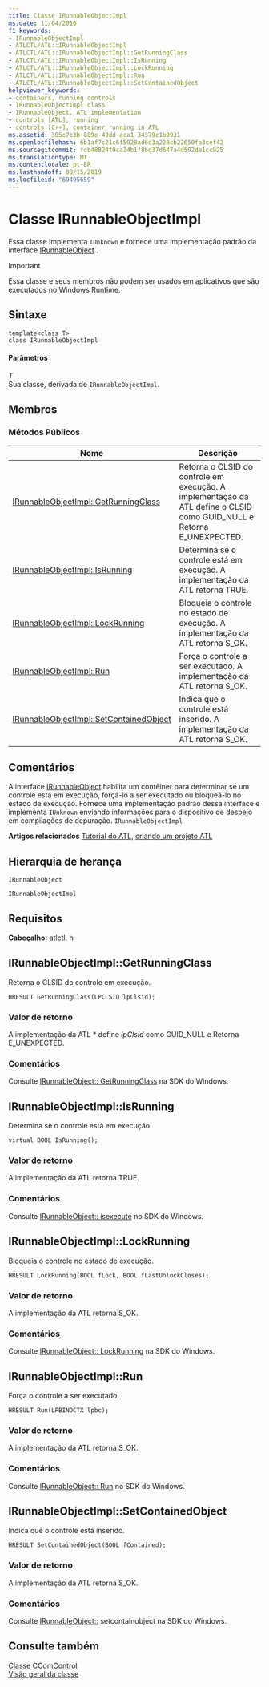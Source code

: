 ```yaml
---
title: Classe IRunnableObjectImpl
ms.date: 11/04/2016
f1_keywords:
- IRunnableObjectImpl
- ATLCTL/ATL::IRunnableObjectImpl
- ATLCTL/ATL::IRunnableObjectImpl::GetRunningClass
- ATLCTL/ATL::IRunnableObjectImpl::IsRunning
- ATLCTL/ATL::IRunnableObjectImpl::LockRunning
- ATLCTL/ATL::IRunnableObjectImpl::Run
- ATLCTL/ATL::IRunnableObjectImpl::SetContainedObject
helpviewer_keywords:
- containers, running controls
- IRunnableObjectImpl class
- IRunnableObject, ATL implementation
- controls [ATL], running
- controls [C++], container running in ATL
ms.assetid: 305c7c3b-889e-49dd-aca1-34379c1b9931
ms.openlocfilehash: 6b1af7c21c6f5028ad6d3a228cb22650fa3cef42
ms.sourcegitcommit: fcb48824f9ca24b1f8bd37d647a4d592de1cc925
ms.translationtype: MT
ms.contentlocale: pt-BR
ms.lasthandoff: 08/15/2019
ms.locfileid: "69495659"
---
```

# <a name="irunnableobjectimpl-class"></a>Classe IRunnableObjectImpl

Essa classe implementa `IUnknown` e fornece uma implementação padrão da interface [IRunnableObject](/windows/win32/api/objidl/nn-objidl-irunnableobject) .

> [!IMPORTANT]
>  Essa classe e seus membros não podem ser usados em aplicativos que são executados no Windows Runtime.

## <a name="syntax"></a>Sintaxe

```
template<class T>
class IRunnableObjectImpl
```

#### <a name="parameters"></a>Parâmetros

*T*<br/>
Sua classe, derivada de `IRunnableObjectImpl`.

## <a name="members"></a>Membros

### <a name="public-methods"></a>Métodos Públicos

|Nome|Descrição|
|----------|-----------------|
|[IRunnableObjectImpl::GetRunningClass](#getrunningclass)|Retorna o CLSID do controle em execução. A implementação da ATL define o CLSID como GUID_NULL e Retorna E_UNEXPECTED.|
|[IRunnableObjectImpl::IsRunning](#isrunning)|Determina se o controle está em execução. A implementação da ATL retorna TRUE.|
|[IRunnableObjectImpl::LockRunning](#lockrunning)|Bloqueia o controle no estado de execução. A implementação da ATL retorna S_OK.|
|[IRunnableObjectImpl::Run](#run)|Força o controle a ser executado. A implementação da ATL retorna S_OK.|
|[IRunnableObjectImpl::SetContainedObject](#setcontainedobject)|Indica que o controle está inserido. A implementação da ATL retorna S_OK.|

## <a name="remarks"></a>Comentários

A interface [IRunnableObject](/windows/win32/api/objidl/nn-objidl-irunnableobject) habilita um contêiner para determinar se um controle está em execução, forçá-lo a ser executado ou bloqueá-lo no estado de execução. Fornece uma implementação padrão dessa interface e implementa `IUnknown` enviando informações para o dispositivo de despejo em compilações de depuração. `IRunnableObjectImpl`

**Artigos relacionados** [Tutorial do ATL](../../atl/active-template-library-atl-tutorial.md), [criando um projeto ATL](../../atl/reference/creating-an-atl-project.md)

## <a name="inheritance-hierarchy"></a>Hierarquia de herança

`IRunnableObject`

`IRunnableObjectImpl`

## <a name="requirements"></a>Requisitos

**Cabeçalho:** atlctl. h

##  <a name="getrunningclass"></a>  IRunnableObjectImpl::GetRunningClass

Retorna o CLSID do controle em execução.

```
HRESULT GetRunningClass(LPCLSID lpClsid);
```

### <a name="return-value"></a>Valor de retorno

A implementação da ATL \* define *lpClsid* como GUID_NULL e Retorna E_UNEXPECTED.

### <a name="remarks"></a>Comentários

Consulte [IRunnableObject:: GetRunningClass](/windows/win32/api/objidl/nf-objidl-irunnableobject-getrunningclass) na SDK do Windows.

##  <a name="isrunning"></a>  IRunnableObjectImpl::IsRunning

Determina se o controle está em execução.

```
virtual BOOL IsRunning();
```

### <a name="return-value"></a>Valor de retorno

A implementação da ATL retorna TRUE.

### <a name="remarks"></a>Comentários

Consulte [IRunnableObject:: isexecute](/windows/win32/api/objidl/nf-objidl-irunnableobject-isrunning) no SDK do Windows.

##  <a name="lockrunning"></a>  IRunnableObjectImpl::LockRunning

Bloqueia o controle no estado de execução.

```
HRESULT LockRunning(BOOL fLock, BOOL fLastUnlockCloses);
```

### <a name="return-value"></a>Valor de retorno

A implementação da ATL retorna S_OK.

### <a name="remarks"></a>Comentários

Consulte [IRunnableObject:: LockRunning](/windows/win32/api/objidl/nf-objidl-irunnableobject-lockrunning) na SDK do Windows.

##  <a name="run"></a>  IRunnableObjectImpl::Run

Força o controle a ser executado.

```
HRESULT Run(LPBINDCTX lpbc);
```

### <a name="return-value"></a>Valor de retorno

A implementação da ATL retorna S_OK.

### <a name="remarks"></a>Comentários

Consulte [IRunnableObject:: Run](/windows/win32/api/objidl/nf-objidl-irunnableobject-run) no SDK do Windows.

##  <a name="setcontainedobject"></a>  IRunnableObjectImpl::SetContainedObject

Indica que o controle está inserido.

```
HRESULT SetContainedObject(BOOL fContained);
```

### <a name="return-value"></a>Valor de retorno

A implementação da ATL retorna S_OK.

### <a name="remarks"></a>Comentários

Consulte [IRunnableObject::](/windows/win32/api/objidl/nf-objidl-irunnableobject-setcontainedobject) setcontainobject na SDK do Windows.

## <a name="see-also"></a>Consulte também

[Classe CComControl](../../atl/reference/ccomcontrol-class.md)<br/>
[Visão geral da classe](../../atl/atl-class-overview.md)
